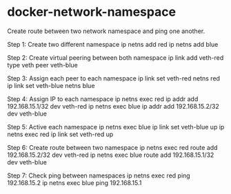 # docker-network-namespace
Create route between two network namespace and ping one another.


Step 1: Create two different namespace
ip netns add red
ip netns add blue

Step 2: Create virtual peering between both namespace
ip link add veth-red type veth peer veth-blue

Step 3: Assign each peer to each namespace
ip link set veth-red netns red
ip link set veth-blue netns blue

Step 4: Assign IP to each namespace
ip netns exec red ip addr add 192.168.15.1/32 dev veth-red
ip netns exec blue ip addr add 192.168.15.2/32 dev veth-blue

Step 5: Active each namespace
ip netns exec blue ip link set veth-blue up
ip netns exec red ip link set veth-red up

Step 6: Create route between two namespace
ip netns exec red route add 192.168.15.2/32 dev veth-red
ip netns exec blue route add 192.168.15.1/32 dev veth-blue

Step 7: Check ping between namespaces
ip netns exec red ping 192.168.15.2 
ip netns exec blue ping 192.168.15.1
